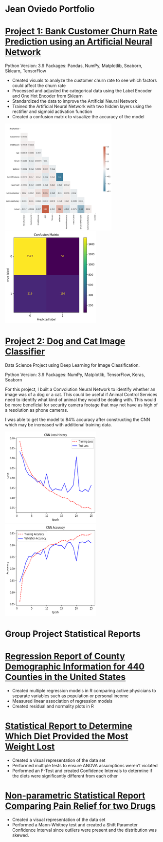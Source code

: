 # Jean Oviedo Portfolio 



# [Project 1: Bank Customer Churn Rate Prediction using an Artificial Neural Network](https://github.com/JMarcoOviedo/Bank_Customer_Churn-Model)
Python Version: 3.9 Packages: Pandas, NumPy, Matplotlib, Seaborn, Sklearn, TensorFlow
* Created visuals to analyze the customer churn rate to see which factors could affect the churn rate
* Processed and adjusted the categorical data using the Label Encoder and One Hot Encoder from Sklearn
* Standardized the data to improve the Artificial Neural Network
* Trained the Artificial Neural Network with two hidden layers using the rectifier and sigmoid activation function 
* Created a confusion matrix to visualize the accuracy of the model 

<img src="https://github.com/JMarcoOviedo/Project-Code/blob/main/images/Bank4.png" width="350" height="350" />
<img src="https://github.com/JMarcoOviedo/Project-Code/blob/main/images/Bank5.png" width="300" height="300" />


# [Project 2: Dog and Cat Image Classifier](https://github.com/JMarcoOviedo/Dog_and_Cat_Image_Classifier)

Data Science Project using Deep Learning for Image Classification.

Python Version: 3.9 Packages: NumPy, Matplotlib, TensorFlow, Keras, Seaborn

For this project, I built a Convolution Neural Network to identify whether an image was of a dog or a cat. This could be useful if Animal Control Services need to identify what kind of animal they would be dealing with. This would be more beneficial for security camera footage that may not have as high of a resolution as phone cameras. 

I was able to get the model to 84% accuracy after constructing the CNN which may be increased with additional training data.

<img src="https://github.com/JMarcoOviedo/Project-Code/blob/main/images/Cnn1.png" width="300" height="300" />
<img src="https://github.com/JMarcoOviedo/Project-Code/blob/main/images/Cnn2.png" width="300" height="300" />


# Group Project Statistical Reports

# [Regression Report of County Demographic Information for 440 Counties in the United States](https://github.com/JMarcoOviedo/Project-Code/blob/main/Project%20Reports/County%20Pop%20Regression.pdf)
* Created multiple regression models in R comparing active physicians to separate variables such as population or personal income
* Measured linear association of regression models
* Created residual and normality plots in R

# [Statistical Report to Determine Which Diet Provided the Most Weight Lost](https://github.com/JMarcoOviedo/Project-Code/blob/main/Project%20Reports/Diet%20Comparison.pdf)
* Created a visual representation of the data set
* Performed multiple tests to ensure ANOVA assumptions weren’t violated
* Performed an F-Test and created Confidence Intervals to determine if the diets were significantly different from each other

# [Non-parametric Statistical Report Comparing Pain Relief for two Drugs](https://github.com/JMarcoOviedo/Project-Code/blob/main/Project%20Reports/Pain%20Relief%20Comparaison%20.pdf)
* Created a visual representation of the data set
* Performed a Mann-Whitney test and created a Shift Parameter Confidence Interval since outliers were present and the distribution was skewed.

